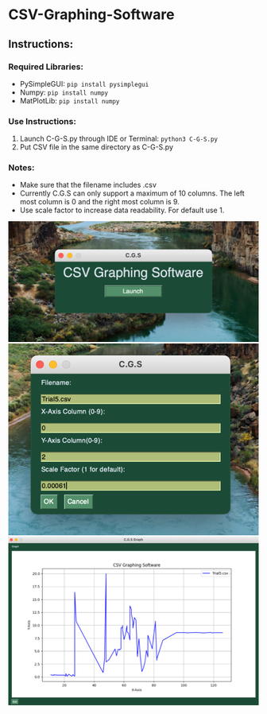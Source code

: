 # CSV-Graphing-Software

## Instructions:

### Required Libraries: 
* PySimpleGUI:
`pip install pysimplegui`
* Numpy:
`pip install numpy`
* MatPlotLib:
`pip install numpy`

### Use Instructions:
1. Launch C-G-S.py through IDE or Terminal:
`python3 C-G-S.py`
3. Put CSV file in the same directory as C-G-S.py

### Notes:
* Make sure that the filename includes .csv
* Currently C.G.S can only support a maximum of 10 columns. The left most column is 0 and the right most column is 9.
* Use scale factor to increase data readability. For default use 1. 

![Home](CGS-mainscreen.png)
![Data](CGS-Datascreen.png)
![Graph](CGS-Datagraph.png)
